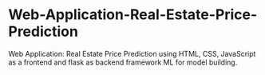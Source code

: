 # Web-Application-Real-Estate-Price-Prediction
Web Application: Real Estate Price Prediction using HTML, CSS, JavaScript as a frontend and flask as backend framework ML for model building. 
